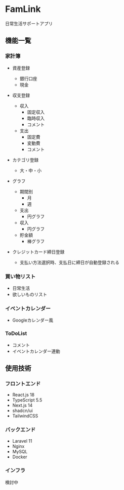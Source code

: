 # FamLink
日常生活サポートアプリ

## 機能一覧
### 家計簿
- 資産登録
  - 銀行口座
  - 現金
 
- 収支登録
  - 収入
    - 固定収入
    - 臨時収入
    - コメント
  - 支出
    - 固定費
    - 変動費
    - コメント

- カテゴリ登録
  - 大・中・小
 
- グラフ
  - 期間別
    - 月
    - 週  
  - 支出
    - 円グラフ 
  - 収入
    - 円グラフ 
  - 貯金額
    - 棒グラフ
   
- クレジットカード締日登録
  - 支払い方法選択時、支払日に締日が自動登録される 

### 買い物リスト
- 日常生活
- 欲しいものリスト

### イベントカレンダー
- Googleカレンダー風

### ToDoList
- コメント
- イベントカレンダー連動

## 使用技術
### フロントエンド
- React.js 18
- TypeScript 5.5
- Next.js 14
- shadcn/ui
- TailwindCSS

### バックエンド
- Laravel 11
- Nginx
- MySQL
- Docker

### インフラ
検討中
